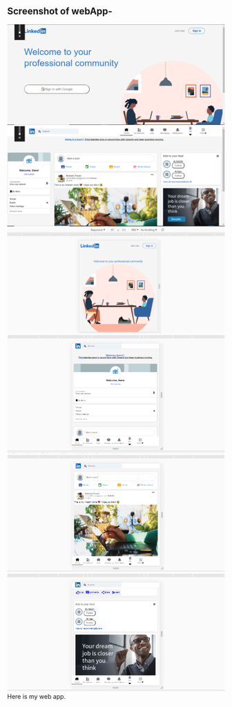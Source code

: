 ## Screenshot of webApp-

![](ss/1.PNG)
![](ss/2.PNG)
![](ss/3.PNG)
![](ss/4.PNG)
![](ss/5.PNG)
![](ss/6.PNG)
Here is my web app.
